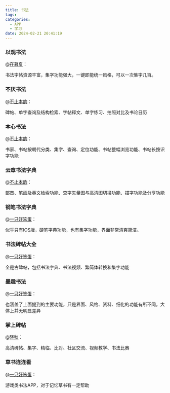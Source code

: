 ```yaml
---
title: 书法
tags:
categories:
  - APP
  - 学习
date: 2024-02-21 20:41:19
---
```


### 以观书法

@[在暮夏](https://www.zhihu.com/question/291092051/answer/2446145696)：

书法字帖资源丰富，集字功能强大，一键即能统一风格，可以一次集字几百。
### 不厌书法

@[不止本韵](https://www.zhihu.com/question/50940857/answer/1241529757)：

碑帖、单字查询及结构检索、字帖释文、单字练习、拍照对比及书论日历
<!--more-->
### 本心书法

@[不止本韵](https://www.zhihu.com/question/50940857/answer/1241529757)：

书家、书帖按朝代分类、集字、查询、定位功能、书帖整幅浏览功能、书帖长按识字功能

### 云章书法字典

@[不止本韵](https://www.zhihu.com/question/50940857/answer/1241529757)：

部首、笔画及英文检索功能、查字矢量图与高清图切换功能、描字功能及分享功能

### 钢笔书法字典

@[一只好笨蛋](https://www.zhihu.com/question/50940857/answer/1244888719)：

似乎只有IOS版，硬笔字典功能，也有集字功能，界面非常清爽简洁。

### 书法碑帖大全

@[一只好笨蛋](https://www.zhihu.com/question/50940857/answer/1244888719)：

全是古碑帖，包括书法字典、书法视频、繁简体转换和集字功能

### 墨趣书法

@[一只好笨蛋](https://www.zhihu.com/question/50940857/answer/1244888719)：

也涵盖了上面提到的主要功能，只是界面、风格、资料、细化的功能有所不同，大体上并无明显差异

### 掌上碑帖

@[晓秋](https://www.zhihu.com/question/291092051/answer/2111496224)：

高清碑帖、集字、精临、比对、社区交流、视频教学、书法比赛

### 草书连连看

@[一只好笨蛋](https://www.zhihu.com/question/50940857/answer/1244888719)：

游戏类书法APP，对于记忆草书有一定帮助
